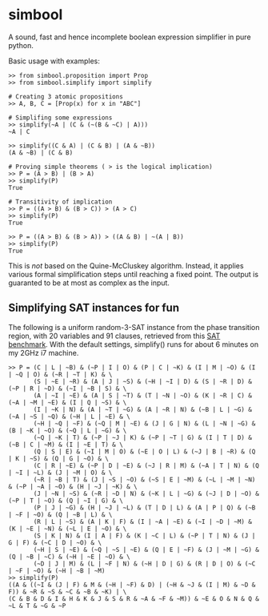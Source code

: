 # simbool

A sound, fast and hence incomplete boolean expression simplifier in pure python.

Basic usage with examples:
	
	>> from simbool.proposition import Prop
	>> from simbool.simplify import simplify
	
	# Creating 3 atomic propositions
	>> A, B, C = [Prop(x) for x in "ABC"]
	
	# Simplifing some expressions
	>> simplify(~A | (C & (~(B & ~C) | A)))
	~A | C
	
	>> simplify((C & A) | (C & B) | (A & ~B))
	(A & ~B) | (C & B)
	
	# Proving simple theorems ( > is the logical implication)
	>> P = (A > B) | (B > A)
	>> simplify(P)
	True	

	# Transitivity of implication
	>> P = ((A > B) & (B > C)) > (A > C)
	>> simplify(P)
	True
	
	>> P = ((A > B) & (B > A)) > ((A & B) | ~(A | B))
	>> simplify(P)
	True

This is *not* based on the Quine-McCluskey algorithm.
Instead, it applies various formal simplification steps 
until reaching a fixed point. The output is guaranted to be
at most as complex as the input.

## Simplifying SAT instances for fun

The following is a uniform random-3-SAT instance from the phase transition region, 
with 20 variables and 91 clauses, retrieved from this [SAT benchmark](http://www.cs.ubc.ca/~hoos/SATLIB/benchm.html).
With the default settings, simplify() runs for about 6 minutes on my 2GHz i7 machine.

	>> P = (C | L | ~B) & (~P | I | O) & (P | C | ~K) & (I | M | ~O) & (I | ~Q | O) & (~R | ~T | K) & \
	       (S | ~E | ~R) & (A | J | ~S) & (~H | ~I | D) & (S | ~R | D) & (~P | R | ~D) & (~I | ~B | S) & \
	       (A | ~I | ~E) & (A | S | ~T) & (T | ~N | ~O) & (K | ~R | C) & (~A | ~M | ~E) & (I | Q | ~S) & \
	       (I | ~K | N) & (A | ~T | ~G) & (A | ~R | N) & (~B | L | ~G) & (~A | ~S | ~Q) & (~H | L | ~E) & \
	       (~H | ~Q | ~F) & (~Q | M | ~E) & (J | G | N) & (L | ~N | ~G) & (B | ~K | ~O) & (~Q | L | ~G) & \
	       (~Q | ~K | T) & (~P | ~J | K) & (~P | ~T | G) & (I | T | D) & (~B | C | ~M) & (I | ~E | T) & \
	       (Q | S | E) & (~I | M | O) & (~E | O | L) & (~J | B | ~R) & (Q | K | ~S) & (Q | G | ~O) & \
	       (C | R | ~E) & (~P | D | ~E) & (~J | R | M) & (~A | T | N) & (Q | ~I | ~L) & (J | ~M | O) & \
	       (~R | ~B | T) & (J | ~S | ~O) & (~S | E | ~M) & (~L | ~M | ~N) & (~P | ~A | ~O) & (H | ~J | ~K) & \
	       (J | ~N | ~S) & (~R | ~D | N) & (~K | L | ~G) & (~J | D | ~O) & (~P | T | ~O) & (Q | ~I | G) & \
	       (P | J | ~G) & (H | ~J | ~L) & (T | D | L) & (A | P | Q) & (~B | ~F | ~O) & (Q | ~B | L) & \
	       (R | L | ~S) & (A | K | F) & (I | ~A | ~E) & (~I | ~D | ~M) & (K | ~E | ~N) & (~L | E | ~O) & \
	       (S | K | N) & (I | A | F) & (K | ~C | L) & (~P | T | N) & (J | G | F) & (~C | D | ~O) & \
	       (~H | S | ~E) & (~Q | ~S | ~E) & (Q | E | ~F) & (J | ~M | ~G) & (Q | ~B | ~C) & (~H | ~E | ~O) & \
	       (~D | J | M) & (L | ~F | N) & (~H | D | G) & (R | D | O) & (~C | ~F | ~O) & (~H | ~B | ~M)
	>> simplify(P)
	((A & ((~I & (J | F) & M & (~H | ~F) & D) | (~H & ~J & (I | M) & ~D & F)) & ~R & ~S & ~C & ~B & ~K) | \
	(C & B & D & I & H & K & J & S & R & ~A & ~F & ~M)) & ~E & O & N & Q & ~L & T & ~G & ~P

